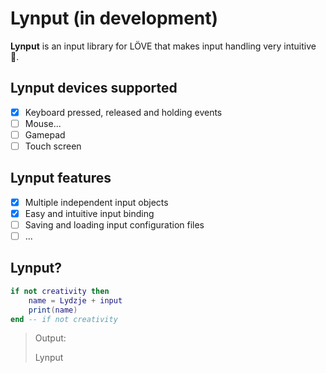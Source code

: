 # Lynput (in development)
**Lynput** is an input library for LÖVE that  makes input handling very intuitive 💙.

## Lynput devices supported
- [x] Keyboard pressed, released and holding events
- [ ] Mouse...
- [ ] Gamepad
- [ ] Touch screen

## Lynput features
- [x] Multiple independent input objects
- [x] Easy and intuitive input binding
- [ ] Saving and loading input configuration files
- [ ] ...

## Lynput?
```lua
if not creativity then
    name = Lydzje + input
    print(name)
end -- if not creativity
```
> Output:
>
> Lynput
